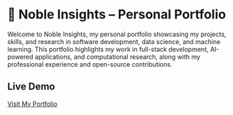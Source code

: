 # 🚀 Noble Insights – Personal Portfolio  

Welcome to Noble Insights, my personal portfolio showcasing my projects, skills, and research in software development, data science, and machine learning. This portfolio highlights my work in full-stack development, AI-powered applications, and computational research, along with my professional experience and open-source contributions.  



##  Live Demo  
[Visit My Portfolio](https://pauladutwum.vercel.app/)



